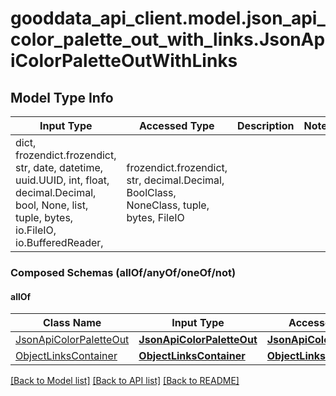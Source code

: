 # gooddata_api_client.model.json_api_color_palette_out_with_links.JsonApiColorPaletteOutWithLinks

## Model Type Info
Input Type | Accessed Type | Description | Notes
------------ | ------------- | ------------- | -------------
dict, frozendict.frozendict, str, date, datetime, uuid.UUID, int, float, decimal.Decimal, bool, None, list, tuple, bytes, io.FileIO, io.BufferedReader,  | frozendict.frozendict, str, decimal.Decimal, BoolClass, NoneClass, tuple, bytes, FileIO |  | 

### Composed Schemas (allOf/anyOf/oneOf/not)
#### allOf
Class Name | Input Type | Accessed Type | Description | Notes
------------- | ------------- | ------------- | ------------- | -------------
[JsonApiColorPaletteOut](JsonApiColorPaletteOut.md) | [**JsonApiColorPaletteOut**](JsonApiColorPaletteOut.md) | [**JsonApiColorPaletteOut**](JsonApiColorPaletteOut.md) |  | 
[ObjectLinksContainer](ObjectLinksContainer.md) | [**ObjectLinksContainer**](ObjectLinksContainer.md) | [**ObjectLinksContainer**](ObjectLinksContainer.md) |  | 

[[Back to Model list]](../../README.md#documentation-for-models) [[Back to API list]](../../README.md#documentation-for-api-endpoints) [[Back to README]](../../README.md)

